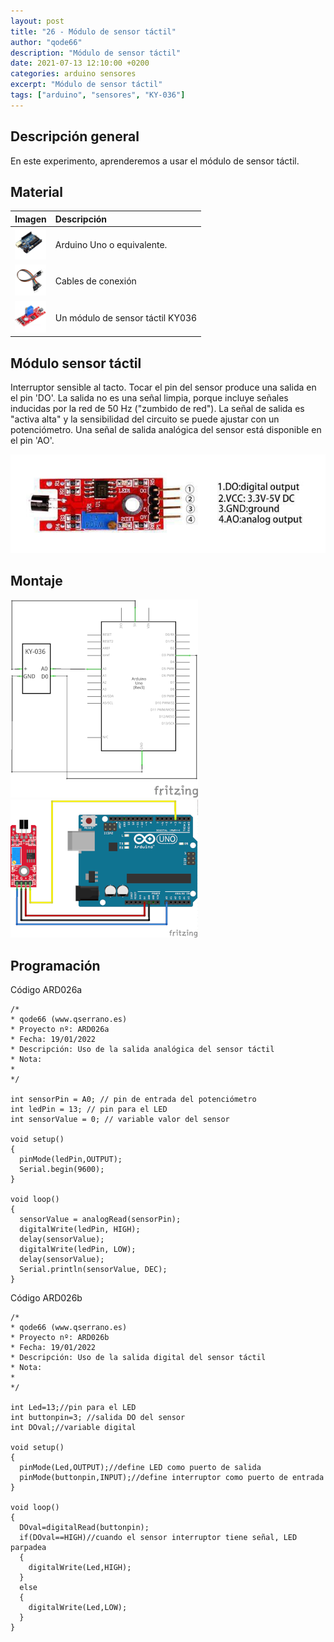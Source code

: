 ```yaml
---
layout: post
title: "26 - Módulo de sensor táctil"
author: "qode66"
description: "Módulo de sensor táctil"
date: 2021-07-13 12:10:00 +0200
categories: arduino sensores
excerpt: "Módulo de sensor táctil"
tags: ["arduino", "sensores", "KY-036"]
---
```


[img1]: /assets/imatges/ard/ard_26_01.png "Pines del módulo KY036"
[img2]: /assets/imatges/ard/ard_26_02.png "Esquema eléctrico"
[img3]: /assets/imatges/ard/ard_26_03.png "Cableado"

## Descripción general

En este experimento, aprenderemos a usar el módulo de sensor táctil.

## Material

|                               Imagen                               | Descripción                      |
| :----------------------------------------------------------------: | :------------------------------ |
| <img src="/assets/imatges/mat/mat_unor3.png" width="50" height="50">  | Arduino Uno o equivalente.       |
| <img src="/assets/imatges/mat/mat_cables.png" width="50" height="50"> | Cables de conexión              |
| <img src="/assets/imatges/mat/mat_KY-036.png" width="50" height="50"> | Un módulo de sensor táctil KY036 |

## Módulo sensor táctil

Interruptor sensible al tacto. Tocar el pin del sensor produce una
salida en el pin 'DO'. La salida no es una señal limpia, porque incluye
señales inducidas por la red de 50 Hz ("zumbido de red"). La señal
de salida es "activa alta" y la sensibilidad del circuito se puede
ajustar con un potenciómetro. Una señal de salida analógica del sensor
está disponible en el pin 'AO'.

![Pines del módulo KY036][img1]

## Montaje

![Esquema eléctrico][img2]
![Cableado][img3]

## Programación

Código ARD026a

```Arduino
/*
* qode66 (www.qserrano.es)
* Proyecto nº: ARD026a
* Fecha: 19/01/2022
* Descripción: Uso de la salida analógica del sensor táctil
* Nota:
*
*/

int sensorPin = A0; // pin de entrada del potenciómetro
int ledPin = 13; // pin para el LED
int sensorValue = 0; // variable valor del sensor

void setup()
{
  pinMode(ledPin,OUTPUT);
  Serial.begin(9600);
}

void loop()
{
  sensorValue = analogRead(sensorPin);
  digitalWrite(ledPin, HIGH);
  delay(sensorValue);
  digitalWrite(ledPin, LOW);
  delay(sensorValue);
  Serial.println(sensorValue, DEC);
}
```

Código ARD026b

```Arduino
/*
* qode66 (www.qserrano.es)
* Proyecto nº: ARD026b
* Fecha: 19/01/2022
* Descripción: Uso de la salida digital del sensor táctil
* Nota:
*
*/

int Led=13;//pin para el LED
int buttonpin=3; //salida DO del sensor
int DOval;//variable digital

void setup()
{
  pinMode(Led,OUTPUT);//define LED como puerto de salida
  pinMode(buttonpin,INPUT);//define interruptor como puerto de entrada
}

void loop()
{
  DOval=digitalRead(buttonpin);
  if(DOval==HIGH)//cuando el sensor interruptor tiene señal, LED parpadea
  {
    digitalWrite(Led,HIGH);
  }
  else
  {
    digitalWrite(Led,LOW);
  }
}
```
